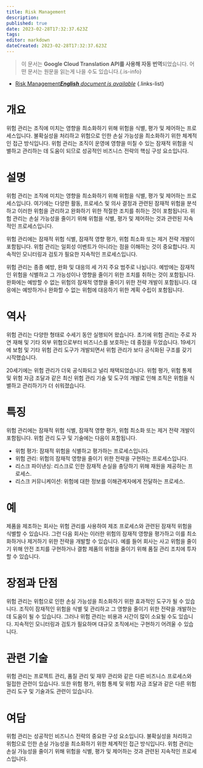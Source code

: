 ```yaml
---
title: Risk Management
description: 
published: true
date: 2023-02-28T17:32:37.623Z
tags: 
editor: markdown
dateCreated: 2023-02-28T17:32:37.623Z
---
```


> 이 문서는 **Google Cloud Translation API를 사용해 자동 번역**되었습니다.
어떤 문서는 원문을 읽는게 나을 수도 있습니다.{.is-info}



- [Risk Management***English** document is available*](/en/Knowledge-base/Dictionary/risk-management)
{.links-list}


# 개요
위험 관리는 조직에 미치는 영향을 최소화하기 위해 위험을 식별, 평가 및 제어하는 프로세스입니다. 불확실성을 처리하고 위험으로 인한 손실 가능성을 최소화하기 위한 체계적인 접근 방식입니다. 위험 관리는 조직이 운영에 영향을 미칠 수 있는 잠재적 위험을 식별하고 관리하는 데 도움이 되므로 성공적인 비즈니스 전략의 핵심 구성 요소입니다.

# 설명
위험 관리는 조직에 미치는 영향을 최소화하기 위해 위험을 식별, 평가 및 제어하는 프로세스입니다. 여기에는 다양한 활동, 프로세스 및 의사 결정과 관련된 잠재적 위험을 분석하고 이러한 위험을 관리하고 완화하기 위한 적절한 조치를 취하는 것이 포함됩니다. 위험 관리는 손실 가능성을 줄이기 위해 위험을 식별, 평가 및 제어하는 것과 관련된 지속적인 프로세스입니다.

위험 관리에는 잠재적 위험 식별, 잠재적 영향 평가, 위험 최소화 또는 제거 전략 개발이 포함됩니다. 위험 관리는 일회성 이벤트가 아니라는 점을 이해하는 것이 중요합니다. 지속적인 모니터링과 검토가 필요한 지속적인 프로세스입니다.

위험 관리는 종종 예방, 완화 및 대응의 세 가지 주요 범주로 나뉩니다. 예방에는 잠재적인 위험을 식별하고 그 가능성이나 영향을 줄이기 위한 조치를 취하는 것이 포함됩니다. 완화에는 예방할 수 없는 위험의 잠재적 영향을 줄이기 위한 전략 개발이 포함됩니다. 대응에는 예방하거나 완화할 수 없는 위험에 대응하기 위한 계획 수립이 포함됩니다.

# 역사
위험 관리는 다양한 형태로 수세기 동안 실행되어 왔습니다. 초기에 위험 관리는 주로 자연 재해 및 기타 외부 위협으로부터 비즈니스를 보호하는 데 중점을 두었습니다. 19세기에 보험 및 기타 위험 관리 도구가 개발되면서 위험 관리가 보다 공식화된 구조를 갖기 시작했습니다.

20세기에는 위험 관리가 더욱 공식화되고 널리 채택되었습니다. 위험 평가, 위험 통제 및 위험 자금 조달과 같은 최신 위험 관리 기술 및 도구의 개발로 인해 조직은 위험을 식별하고 관리하기가 더 쉬워졌습니다.

# 특징
위험 관리에는 잠재적 위험 식별, 잠재적 영향 평가, 위험 최소화 또는 제거 전략 개발이 포함됩니다. 위험 관리 도구 및 기술에는 다음이 포함됩니다.

- 위험 평가: 잠재적 위험을 식별하고 평가하는 프로세스입니다.
- 위험 관리: 위험의 잠재적 영향을 줄이기 위한 전략을 구현하는 프로세스입니다.
- 리스크 파이낸싱: 리스크로 인한 잠재적 손실을 충당하기 위해 재원을 제공하는 프로세스.
- 리스크 커뮤니케이션: 위험에 대한 정보를 이해관계자에게 전달하는 프로세스.

# 예
제품을 제조하는 회사는 위험 관리를 사용하여 제조 프로세스와 관련된 잠재적 위험을 식별할 수 있습니다. 그런 다음 회사는 이러한 위험의 잠재적 영향을 평가하고 이를 최소화하거나 제거하기 위한 전략을 개발할 수 있습니다. 예를 들어 회사는 사고 위험을 줄이기 위해 안전 조치를 구현하거나 결함 제품의 위험을 줄이기 위해 품질 관리 조치에 투자할 수 있습니다.

# 장점과 단점
위험 관리는 위험으로 인한 손실 가능성을 최소화하기 위한 효과적인 도구가 될 수 있습니다. 조직이 잠재적인 위험을 식별 및 관리하고 그 영향을 줄이기 위한 전략을 개발하는 데 도움이 될 수 있습니다. 그러나 위험 관리는 비용과 시간이 많이 소요될 수도 있습니다. 지속적인 모니터링과 검토가 필요하며 대규모 조직에서는 구현하기 어려울 수 있습니다.

# 관련 기술
위험 관리는 프로젝트 관리, 품질 관리 및 재무 관리와 같은 다른 비즈니스 프로세스와 밀접한 관련이 있습니다. 또한 위험 평가, 위험 통제 및 위험 자금 조달과 같은 다른 위험 관리 도구 및 기술과도 관련이 있습니다.

# 여담
위험 관리는 성공적인 비즈니스 전략의 중요한 구성 요소입니다. 불확실성을 처리하고 위험으로 인한 손실 가능성을 최소화하기 위한 체계적인 접근 방식입니다. 위험 관리는 손실 가능성을 줄이기 위해 위험을 식별, 평가 및 제어하는 것과 관련된 지속적인 프로세스입니다.